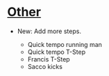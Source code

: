 # [Other](shuffle.md)

* New: Add more steps.

    * Quick tempo running man
    * Quick tempo T-Step
    * Francis T-Step
    * Sacco kicks